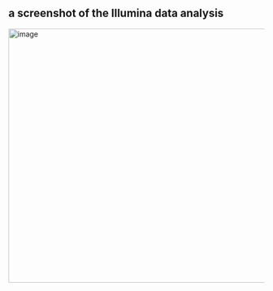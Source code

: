 ## a screenshot of the Illumina data analysis

<img width="600" height="500" alt="image" src="https://github.com/user-attachments/assets/fecb5e18-8349-4f75-9a36-950258845df9" />  

